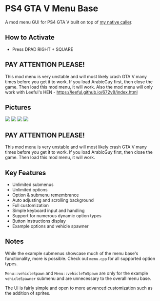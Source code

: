 # PS4 GTA V Menu Base
A mod menu GUI for PS4 GTA V built on top of [my native caller](https://github.com/2much4u/PS4-GTA-V-Native-Caller).

## How to Activate
* Press DPAD RIGHT + SQUARE 

## PAY ATTENTION PLEASE! 
This mod menu is very unstable and will most likely crash GTA V many times before you get it to work. If you load ArabicGuy first, then close the game. Then load this mod menu, it will work. Also the mod menu will only work with Leeful's HEN  - https://leeful.github.io/672v8/index.html

## Pictures
<img src="https://i.gyazo.com/f214b89550089a50e90923aa59632625.png" />
<img src="https://i.gyazo.com/a60edd6687e75be105c823fc37f3d3b1.png" />
<img src="https://i.gyazo.com/5d44b992caadf9d66321d84e36493844.png" />
<img src="https://i.gyazo.com/0781c10337e2be48f06d090bfbbd1518.png" />

## PAY ATTENTION PLEASE! 
This mod menu is very unstable and will most likely crash GTA V many times before you get it to work. If you load ArabicGuy first, then close the game. Then load this mod menu, it will work.

## Key Features
* Unlimited submenus
* Unlimited options
* Option & submenu remembrance
* Auto adjusting and scrolling background
* Full customization
* Simple keyboard input and handling
* Support for numerous dynamic option types
* Button instructions display
* Example options and vehicle spawner

## Notes
While the example submenus showcase much of the menu base's functionality, more is possible. Check out `menu.cpp` for all supported option types.

`Menu::vehicleSpawn` and `Menu::vehicleToSpawn` are only for the example `vehicleSpawner` submenu and are unnecessary to the overall menu base.

The UI is fairly simple and open to more advanced customization such as the addition of sprites.

